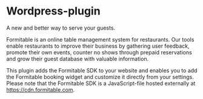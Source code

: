 # Wordpress-plugin
A new and better way to serve your guests.

Formitable is an online table management system for restaurants. Our tools enable restaurants to improve their business by gathering user feedback, promote their own events, counter no shows through prepaid reservations and grow their guest database with valuable information.

This plugin adds the Formitable SDK to your website and enables you to add the Formitable booking widget and customize it directly from your settings.
Please note that the Formitable SDK is a JavaScript-file hosted externally at https://cdn.formitable.com.


